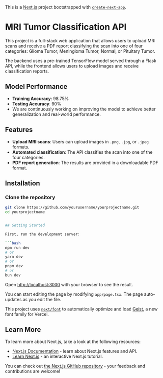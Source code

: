 This is a [Next.js](https://nextjs.org) project bootstrapped with [`create-next-app`](https://nextjs.org/docs/app/api-reference/cli/create-next-app).

# MRI Tumor Classification API

This project is a full-stack web application that allows users to upload MRI scans and receive a PDF report classifying the scan into one of four categories: Glioma Tumor, Meningioma Tumor, Normal, or Pituitary Tumor.

The backend uses a pre-trained TensorFlow model served through a Flask API, while the frontend allows users to upload images and receive classification reports.

## Model Performance

- **Training Accuracy**: 98.75%
- **Testing Accuracy**: 90%
- We are continuously working on improving the model to achieve better generalization and real-world performance.

## Features

- **Upload MRI scans**: Users can upload images in `.png`, `.jpg`, or `.jpeg` formats.
- **Automated classification**: The API classifies the scan into one of the four categories.
- **PDF report generation**: The results are provided in a downloadable PDF format.

## Installation

### Clone the repository

```bash
git clone https://github.com/yourusername/yourprojectname.git
cd yourprojectname


## Getting Started

First, run the development server:

```bash
npm run dev
# or
yarn dev
# or
pnpm dev
# or
bun dev
```

Open [http://localhost:3000](http://localhost:3000) with your browser to see the result.

You can start editing the page by modifying `app/page.tsx`. The page auto-updates as you edit the file.

This project uses [`next/font`](https://nextjs.org/docs/app/building-your-application/optimizing/fonts) to automatically optimize and load [Geist](https://vercel.com/font), a new font family for Vercel.

## Learn More

To learn more about Next.js, take a look at the following resources:

- [Next.js Documentation](https://nextjs.org/docs) - learn about Next.js features and API.
- [Learn Next.js](https://nextjs.org/learn) - an interactive Next.js tutorial.

You can check out [the Next.js GitHub repository](https://github.com/vercel/next.js) - your feedback and contributions are welcome!

